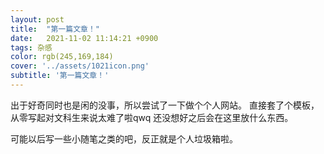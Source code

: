 ```yaml
---
layout: post
title:  "第一篇文章！"
date:   2021-11-02 11:14:21 +0900
tags: 杂感
color: rgb(245,169,184)
cover: '../assets/1021icon.png'
subtitle: '第一篇文章！'
---
```



出于好奇同时也是闲的没事，所以尝试了一下做个个人网站。
直接套了个模板，从零写起对文科生来说太难了啦qwq
还没想好之后会在这里放什么东西。

可能以后写一些小随笔之类的吧，反正就是个人垃圾箱啦。



[学习用归档]: (https://juejin.cn/post/6844904170273636366)

